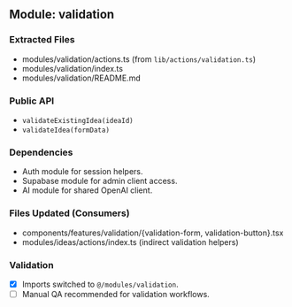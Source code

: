 ## Module: validation

### Extracted Files
- modules/validation/actions.ts (from `lib/actions/validation.ts`)
- modules/validation/index.ts
- modules/validation/README.md

### Public API
- `validateExistingIdea(ideaId)`
- `validateIdea(formData)`

### Dependencies
- Auth module for session helpers.
- Supabase module for admin client access.
- AI module for shared OpenAI client.

### Files Updated (Consumers)
- components/features/validation/{validation-form, validation-button}.tsx
- modules/ideas/actions/index.ts (indirect validation helpers)

### Validation
- [x] Imports switched to `@/modules/validation`.
- [ ] Manual QA recommended for validation workflows.
